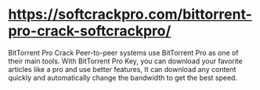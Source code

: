 # https://softcrackpro.com/bittorrent-pro-crack-softcrackpro/
BitTorrent Pro Crack  Peer-to-peer systems use BitTorrent Pro as one of their main tools. With BitTorrent Pro Key, you can download your favorite articles like a pro and use better features, It can download any content quickly and automatically change the bandwidth to get the best speed. 
